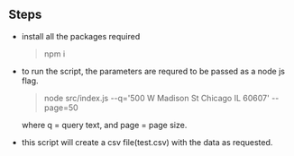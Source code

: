 ## Steps

- install all the packages required
  > npm i
- to run the script, the parameters are requred to be passed as a node js flag.

  > node src/index.js --q='500 W Madison St Chicago IL 60607' --page=50

  where q = query text, and page = page size.

- this script will create a csv file(test.csv) with the data as requested.

